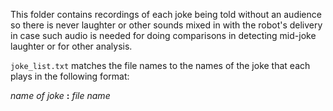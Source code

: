 This folder contains recordings of each joke being told without an audience so there is never laughter or other sounds mixed in with the robot's delivery in case such audio is needed for doing comparisons in detecting mid-joke laughter or for other analysis.

`joke_list.txt` matches the file names to the names of the joke that each plays in the following format:

*name of joke* **:** *file name*
